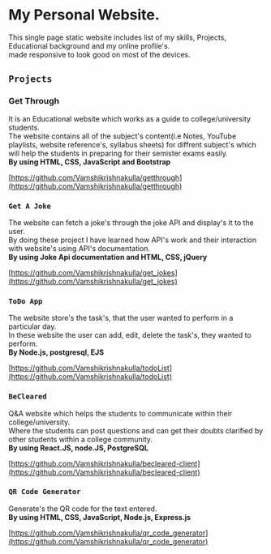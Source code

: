 # My Personal Website.
This single page static website includes list of my skills, Projects, Educational background and my online profile's.\
made responsive to look good on most of the devices.

## `Projects`
### Get Through
It is an Educational website which works as a guide to college/university students.\
The website contains all of the subject's content(i.e Notes, YouTube playlists, website reference's, syllabus sheets)
for diffrent subject's which will help the students in preparing for their semister exams easily.\
**By using HTML, CSS, JavaScript and Bootstrap**

[https://github.com/Vamshikrishnakulla/getthrough](https://github.com/Vamshikrishnakulla/getthrough)

### `Get A Joke`
The website can fetch a joke's through the joke API and display's it to the user.\
By doing these project I have learned how API's work and their interaction with website's using API's documentation.\
**By using Joke Api documentation and HTML, CSS, jQuery**

[https://github.com/Vamshikrishnakulla/get_jokes](https://github.com/Vamshikrishnakulla/get_jokes)

### `ToDo App`
The website store's the task's, that the user wanted to perform in a particular day.\
In these website the user can add, edit, delete the task's, they wanted to perform.\
**By Node.js, postgresql, EJS**

[https://github.com/Vamshikrishnakulla/todoList](https://github.com/Vamshikrishnakulla/todoList)

### `BeCleared`
Q&A website which helps the students to communicate within their college/university.\
Where the students can post questions and can get their doubts clarified by other students within a college community.\
**By using React.JS, node.JS, PostgreSQL**

[https://github.com/Vamshikrishnakulla/becleared-client](https://github.com/Vamshikrishnakulla/becleared-client)

### `QR Code Generator`
Generate's the QR code for the text entered.\
**By using HTML, CSS, JavaScript, Node.js, Express.js**

[https://github.com/Vamshikrishnakulla/qr_code_generator](https://github.com/Vamshikrishnakulla/qr_code_generator)

